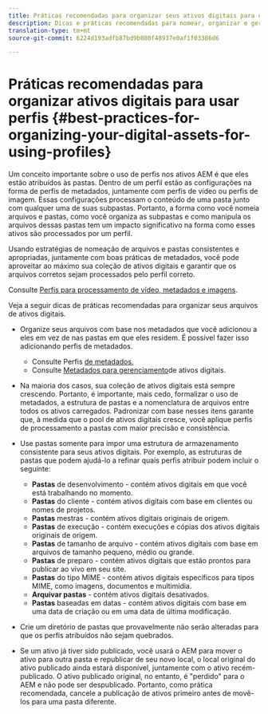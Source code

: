 ```yaml
---
title: Práticas recomendadas para organizar seus ativos digitais para usar perfis
description: Dicas e práticas recomendadas para nomear, organizar e gerenciar metadados para arquivos de ativos digitais.
translation-type: tm+mt
source-git-commit: 6224d193adfb87bd9b080f48937e0af1f03386d6

---
```



# Práticas recomendadas para organizar ativos digitais para usar perfis {#best-practices-for-organizing-your-digital-assets-for-using-profiles}

Um conceito importante sobre o uso de perfis nos ativos AEM é que eles estão atribuídos às pastas. Dentro de um perfil estão as configurações na forma de perfis de metadados, juntamente com perfis de vídeo ou perfis de imagem. Essas configurações processam o conteúdo de uma pasta junto com qualquer uma de suas subpastas. Portanto, a forma como você nomeia arquivos e pastas, como você organiza as subpastas e como manipula os arquivos dessas pastas tem um impacto significativo na forma como esses ativos são processados por um perfil.

Usando estratégias de nomeação de arquivos e pastas consistentes e apropriadas, juntamente com boas práticas de metadados, você pode aproveitar ao máximo sua coleção de ativos digitais e garantir que os arquivos corretos sejam processados pelo perfil correto.

Consulte [Perfis para processamento de vídeo, metadados e imagens](processing-profiles.md).

Veja a seguir dicas de práticas recomendadas para organizar seus arquivos de ativos digitais.

* Organize seus arquivos com base nos metadados que você adicionou a eles em vez de nas pastas em que eles residem. É possível fazer isso adicionando perfis de metadados.

   * Consulte Perfis [de metadados.](/help/assets/metadata-profiles.md)
   * Consulte [Metadados para gerenciamento](/help/assets/manage-metadata.md)de ativos digitais.

* Na maioria dos casos, sua coleção de ativos digitais está sempre crescendo. Portanto, é importante, mais cedo, formalizar o uso de metadados, a estrutura de pastas e a nomenclatura de arquivos entre todos os ativos carregados. Padronizar com base nesses itens garante que, à medida que o pool de ativos digitais cresce, você aplique perfis de processamento a pastas com maior precisão e consistência.
* Use pastas somente para impor uma estrutura de armazenamento consistente para seus ativos digitais. Por exemplo, as estruturas de pastas que podem ajudá-lo a refinar quais perfis atribuir podem incluir o seguinte:

   * **Pastas** de desenvolvimento - contém ativos digitais em que você está trabalhando no momento.
   * **Pastas** do cliente - contém ativos digitais com base em clientes ou nomes de projetos.
   * **Pastas** mestras - contém ativos digitais originais de origem.
   * **Pastas** de execução - contém execuções e cópias dos ativos digitais originais de origem.
   * **Pastas** de tamanho de arquivo - contém ativos digitais com base em arquivos de tamanho pequeno, médio ou grande.
   * **Pastas** de preparo - contém ativos digitais que estão prontos para publicar ao vivo em seu site.
   * **Pastas** do tipo MIME - contém ativos digitais específicos para tipos MIME, como imagens, documentos e multimídia.
   * **Arquivar pastas** - contém ativos digitais desativados.
   * **Pastas** baseadas em datas - contém ativos digitais com base em uma data de criação ou em uma data de última modificação.

* Crie um diretório de pastas que provavelmente não serão alteradas para que os perfis atribuídos não sejam quebrados.
* Se um ativo já tiver sido publicado, você usará o AEM para mover o ativo para outra pasta e republicar de seu novo local, o local original do ativo publicado ainda estará disponível, juntamente com o ativo recém-publicado. O ativo publicado original, no entanto, é &quot;perdido&quot; para o AEM e não pode ser despublicado. Portanto, como prática recomendada, cancele a publicação de ativos primeiro antes de movê-los para uma pasta diferente.

